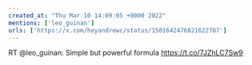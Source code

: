 ```yaml
---
created_at: "Thu Mar 10 14:09:05 +0000 2022"
mentions: ['leo_guinan']
urls: ['https://x.com/heyandrewc/status/1501642476821622787']
---
```


RT @leo_guinan: Simple but powerful formula https://t.co/7JZhLC7Sw9